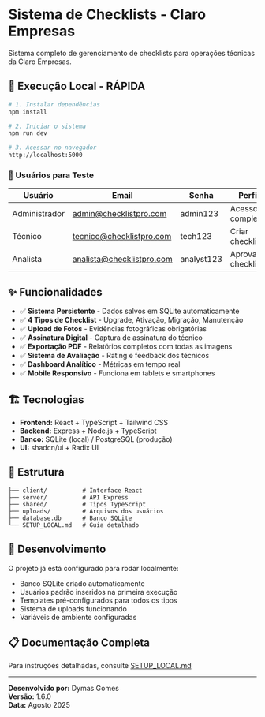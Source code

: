 # Sistema de Checklists - Claro Empresas

Sistema completo de gerenciamento de checklists para operações técnicas da Claro Empresas.

## 🚀 Execução Local - RÁPIDA

```bash
# 1. Instalar dependências
npm install

# 2. Iniciar o sistema
npm run dev

# 3. Acessar no navegador
http://localhost:5000
```

### 👤 Usuários para Teste

| Usuário | Email | Senha | Perfil |
|---------|--------|-------|--------|
| Administrador | admin@checklistpro.com | admin123 | Acesso completo |
| Técnico | tecnico@checklistpro.com | tech123 | Criar checklists |
| Analista | analista@checklistpro.com | analyst123 | Aprovar checklists |

## ✨ Funcionalidades

- ✅ **Sistema Persistente** - Dados salvos em SQLite automaticamente
- ✅ **4 Tipos de Checklist** - Upgrade, Ativação, Migração, Manutenção  
- ✅ **Upload de Fotos** - Evidências fotográficas obrigatórias
- ✅ **Assinatura Digital** - Captura de assinatura do técnico
- ✅ **Exportação PDF** - Relatórios completos com todas as imagens
- ✅ **Sistema de Avaliação** - Rating e feedback dos técnicos
- ✅ **Dashboard Analítico** - Métricas em tempo real
- ✅ **Mobile Responsivo** - Funciona em tablets e smartphones

## 🏗️ Tecnologias

- **Frontend:** React + TypeScript + Tailwind CSS
- **Backend:** Express + Node.js + TypeScript
- **Banco:** SQLite (local) / PostgreSQL (produção)
- **UI:** shadcn/ui + Radix UI

## 📁 Estrutura

```
├── client/          # Interface React
├── server/          # API Express
├── shared/          # Tipos TypeScript
├── uploads/         # Arquivos dos usuários
├── database.db      # Banco SQLite
└── SETUP_LOCAL.md   # Guia detalhado
```

## 🔧 Desenvolvimento

O projeto já está configurado para rodar localmente:

- Banco SQLite criado automaticamente
- Usuários padrão inseridos na primeira execução
- Templates pré-configurados para todos os tipos
- Sistema de uploads funcionando
- Variáveis de ambiente configuradas

## 📋 Documentação Completa

Para instruções detalhadas, consulte [SETUP_LOCAL.md](./SETUP_LOCAL.md)

---

**Desenvolvido por:** Dymas Gomes  
**Versão:** 1.6.0  
**Data:** Agosto 2025